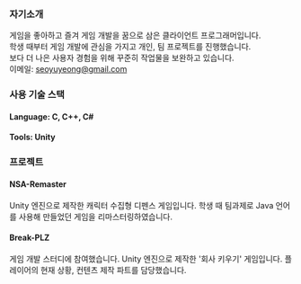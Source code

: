 ### 자기소개
게임을 좋아하고 즐겨 게임 개발을 꿈으로 삼은 클라이언트 프로그래머입니다.   
학생 때부터 게임 개발에 관심을 가지고 개인, 팀 프로젝트를 진행했습니다.   
보다 더 나은 사용자 경험을 위해 꾸준히 작업물을 보완하고 있습니다.   
이메일: seoyuyeong@gmail.com

### 사용 기술 스택
#### Language: C, C++, C#
#### Tools: Unity

### 프로젝트
#### NSA-Remaster
Unity 엔진으로 제작한 캐릭터 수집형 디펜스 게임입니다. 학생 때 팀과제로 Java 언어를 사용해 만들었던 게임을 리마스터링하였습니다.

#### Break-PLZ
게임 개발 스터디에 참여했습니다. Unity 엔진으로 제작한 '회사 키우기' 게임입니다. 플레이어의 현재 상황, 컨텐츠 제작 파트를 담당했습니다.

